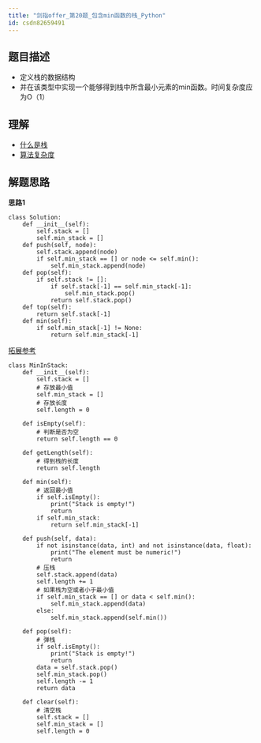 ```yaml
---
title: "剑指offer_第20题_包含min函数的栈_Python"
id: csdn82659491
---
```


## 题目描述

*   定义栈的数据结构
*   并在该类型中实现一个能够得到栈中所含最小元素的min函数。时间复杂度应为O（1）

## 理解

*   [什么是栈](https://facert.gitbooks.io/python-data-structure-cn/3.%E5%9F%BA%E6%9C%AC%E6%95%B0%E6%8D%AE%E7%BB%93%E6%9E%84/3.3.%E4%BB%80%E4%B9%88%E6%98%AF%E6%A0%88/)
*   [算法复杂度](https://blog.csdn.net/itachi85/article/details/54882603)

## 解题思路

**思路1**

```
class Solution:
    def __init__(self):
        self.stack = []
        self.min_stack = []
    def push(self, node):
        self.stack.append(node)
        if self.min_stack == [] or node <= self.min():
            self.min_stack.append(node)
    def pop(self):
        if self.stack != []:
            if self.stack[-1] == self.min_stack[-1]:
                self.min_stack.pop()
            return self.stack.pop()
    def top(self):
        return self.stack[-1]
    def min(self):
        if self.min_stack[-1] != None:
            return self.min_stack[-1]
```

[拓展参考](https://blog.csdn.net/qq_34178562/article/details/79768874)

```
class MinInStack:
    def __init__(self):
        self.stack = []
        # 存放最小值
        self.min_stack = []
        # 存放长度
        self.length = 0

    def isEmpty(self):
        # 判断是否为空
        return self.length == 0

    def getLength(self):
        # 得到栈的长度
        return self.length

    def min(self):
        # 返回最小值
        if self.isEmpty():
            print("Stack is empty!")
            return
        if self.min_stack:
            return self.min_stack[-1]

    def push(self, data):
        if not isinstance(data, int) and not isinstance(data, float):
            print("The element must be numeric!")
            return
        # 压栈
        self.stack.append(data)
        self.length += 1
        # 如果栈为空或者小于最小值
        if self.min_stack == [] or data < self.min():
            self.min_stack.append(data)
        else:
            self.min_stack.append(self.min())

    def pop(self):
        # 弹栈
        if self.isEmpty():
            print("Stack is empty!")
            return
        data = self.stack.pop()
        self.min_stack.pop()
        self.length -= 1
        return data

    def clear(self):
        # 清空栈
        self.stack = []
        self.min_stack = []
        self.length = 0 
```
